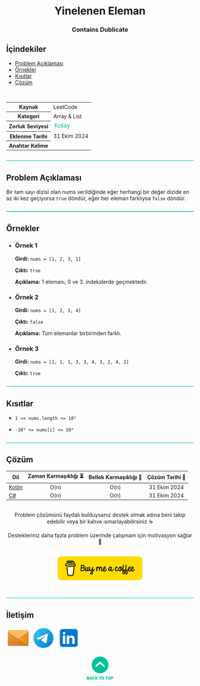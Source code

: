 <h1 align="center">
Yinelenen Eleman<a name="article-top"></a>
</h1>

<h3 align="center">Contains Dublicate</h3>

## İçindekiler

- [Problem Açıklaması](#problem-açıklaması)
- [Örnekler](#örnekler)
- [Kısıtlar](#kısıtlar)
- [Çözüm](#çözüm)

<br>

<table>
  <tr>
    <th style="font-weight: bold;">Kaynak</th>
    <td>LeetCode</td>
  </tr>
  <tr>
    <th style="font-weight: bold;">Kategori</th>
    <td>Array & List</td>
  </tr>
  <tr>
    <th style="font-weight: bold;">Zorluk Seviyesi</th>
    <td><img src="../0 İçerik Resources/Zorluk Seviyeleri/Kolay.png" alt="Kolay" height="20"/></td>
  </tr>
  <tr>
    <th style="font-weight: bold;">Eklenme Tarihi</th>
    <td>31 Ekim 2024</td>
  </tr>
  <tr>
    <th style="font-weight: bold;">Anahtar Kelime</th>
    <td></td>
  </tr>
</table>


![-----------------------------------------------------](../../Readme%20Resources/Line.png)

## Problem Açıklaması 

Bir tam sayı dizisi olan nums verildiğinde eğer herhangi bir değer dizide en az iki kez geçiyorsa
`true` döndür, eğer her eleman farklıysa `false` döndür.


![-----------------------------------------------------](../../Readme%20Resources/Line.png)

## Örnekler

- ### Örnek 1

  **Girdi:** `nums = [1, 2, 3, 1]`

  **Çıktı:** `true`

  **Açıklama:** 1 elemanı, 0 ve 3. indekslerde geçmektedir.

- ### Örnek 2

  **Girdi:** `nums = [1, 2, 3, 4]`

  **Çıktı:** `false`

  **Açıklama:** Tüm elemanlar birbirinden farklı.

- ### Örnek 3

  **Girdi:** `nums = [1, 1, 1, 3, 3, 4, 3, 2, 4, 2]`

  **Çıktı:** `true`


![-----------------------------------------------------](../../Readme%20Resources/Line.png)

## Kısıtlar

- `1 <= nums.length <= 10⁵`

- `-10⁹ <= nums[i] <= 10⁹`


![-----------------------------------------------------](../../Readme%20Resources/Line.png)

## Çözüm

<table>
  <thead>
    <tr>
      <th>Dil</th>
      <th>Zaman Karmaşıklığı ⏳</th>
      <th>Bellek Karmaşıklığı 🧠</th>
      <th>Çözüm Tarihi 📅</th>
    </tr>
  </thead>
  <tbody>
    <tr>
      <td><a href="./Kotlin.kt">Kotlin</a></td>
      <td align="center">O(n)</td>
      <td align="center">O(n)</td>
      <td align="center">31 Ekim 2024</td>
    </tr>
    <tr>
      <td><a href="./CSharp.cs">C#</a></td>
      <td align="center">O(n)</td>
      <td align="center">O(n)</td>
      <td align="center">31 Ekim 2024</td>
    </tr>
  </tbody>
</table>

<br>

<div align="center">
Problem çözümünü faydalı bulduysanız destek olmak adına beni takip edebilir veya bir kahve ısmarlayabilirsiniz ☕

Destekleriniz daha fazla problem üzerinde çalışmam için motivasyon sağlar 🚀
</div>

<br>

<div align="center">
  <a href="https://buymeacoffee.com/mustafatoktas"><img src="../../Readme Resources/Communication/Buy Me a Coffee.png" alt="Buy Me a Coffee" height="64"/></a>
</div>

<br>


![-----------------------------------------------------](../../Readme%20Resources/Line.png)

## İletişim

<a href="mailto:info@mustafatoktas.com"             ><img src="../../Readme Resources/Communication/Mail.png"     alt="Mail"     width="64"/></a>
<a href="https://t.me/mustafatoktas00"              ><img src="../../Readme Resources/Communication/Telegram.png" alt="Telegram" width="64"/></a>
<a href="https://www.linkedin.com/in/mustafatoktas/"><img src="../../Readme Resources/Communication/LinkedIn.png" alt="LinkedIn" width="64"/></a>

<div align="center">
  <a href="#article-top"><img src="../../Readme Resources/Back to Top.png" alt="Back to Top" height="64"/></a>
</div>